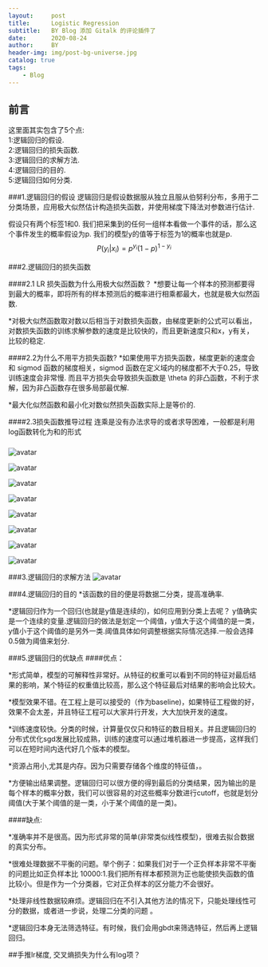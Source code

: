 ```yaml
---
layout:     post
title:      Logistic Regression
subtitle:   BY Blog 添加 Gitalk 的评论插件了
date:       2020-08-24
author:     BY
header-img: img/post-bg-universe.jpg
catalog: true
tags:
    - Blog
---
```



## 前言

这里面其实包含了5个点:\
1:逻辑回归的假设.\
2:逻辑回归的损失函数.\
3:逻辑回归的求解方法.\
4:逻辑回归的目的.\
5:逻辑回归如何分类.



###1.逻辑回归的假设
逻辑回归是假设数据服从独立且服从伯努利分布，多用于二分类场景，应用极大似然估计构造损失函数，并使用梯度下降法对参数进行估计.

假设只有两个标签1和0. 我们把采集到的任何一组样本看做一个事件的话，那么这个事件发生的概率假设为p.
我们的模型y的值等于标签为1的概率也就是p.\
$$P(y_{i}|x_{i})=p^{y_{i}}(1-p)^{1-y_{i}}$$


###2.逻辑回归的损失函数

####2.1 LR 损失函数为什么用极大似然函数？
*想要让每一个样本的预测都要得到最大的概率，即将所有的样本预测后的概率进行相乘都最大，也就是极大似然函数.
 
*对极大似然函数取对数以后相当于对数损失函数，由梯度更新的公式可以看出，对数损失函数的训练求解参数的速度是比较快的，而且更新速度只和x，y有关，比较的稳定.

####2.2为什么不用平方损失函数?
*如果使用平方损失函数，梯度更新的速度会和 sigmod 函数的梯度相关，sigmod 函数在定义域内的梯度都不大于0.25，导致训练速度会非常慢.
而且平方损失会导致损失函数是 \theta 的非凸函数，不利于求解，因为非凸函数存在很多局部最优解.

*最大化似然函数和最小化对数似然损失函数实际上是等价的.

####2.3损失函数推导过程
连乘是没有办法求导的或者求导困难，一般都是利用log函数转化为和的形式
###
![avatar](https://raw.githubusercontent.com/LoveNingBo/LoveNingBo.github.io/master/pictures/LR/LR1.png)

![avatar](https://raw.githubusercontent.com/LoveNingBo/LoveNingBo.github.io/master/pictures/LR/LR2.png)

![avatar](https://raw.githubusercontent.com/LoveNingBo/LoveNingBo.github.io/master/pictures/LR/LR3.png)

![avatar](https://raw.githubusercontent.com/LoveNingBo/LoveNingBo.github.io/master/pictures/LR/LR4.png)

![avatar](https://raw.githubusercontent.com/LoveNingBo/LoveNingBo.github.io/master/pictures/LR/LR5.png)

![avatar](https://raw.githubusercontent.com/LoveNingBo/LoveNingBo.github.io/master/pictures/LR/LR6.png)

![avatar](https://raw.githubusercontent.com/LoveNingBo/LoveNingBo.github.io/master/pictures/LR/LR7.png)

![avatar](https://raw.githubusercontent.com/LoveNingBo/LoveNingBo.github.io/master/pictures/LR/LR8.png)

###3.逻辑回归的求解方法
![avatar](https://raw.githubusercontent.com/LoveNingBo/LoveNingBo.github.io/master/pictures/LR/LR9.png)


###4.逻辑回归的目的
*该函数的目的便是将数据二分类，提高准确率.

*逻辑回归作为一个回归(也就是y值是连续的)，如何应用到分类上去呢？
y值确实是一个连续的变量.逻辑回归的做法是划定一个阈值，y值大于这个阈值的是一类，y值小于这个阈值的是另外一类.阈值具体如何调整根据实际情况选择.一般会选择0.5做为阈值来划分.

###5.逻辑回归的优缺点
####优点：

*形式简单，模型的可解释性非常好。从特征的权重可以看到不同的特征对最后结果的影响，某个特征的权重值比较高，那么这个特征最后对结果的影响会比较大。

*模型效果不错。在工程上是可以接受的（作为baseline)，如果特征工程做的好，效果不会太差，并且特征工程可以大家并行开发，大大加快开发的速度。

*训练速度较快。分类的时候，计算量仅仅只和特征的数目相关。并且逻辑回归的分布式优化sgd发展比较成熟，训练的速度可以通过堆机器进一步提高，这样我们可以在短时间内迭代好几个版本的模型。

*资源占用小,尤其是内存。因为只需要存储各个维度的特征值，。

*方便输出结果调整。逻辑回归可以很方便的得到最后的分类结果，因为输出的是每个样本的概率分数，我们可以很容易的对这些概率分数进行cutoff，也就是划分阈值(大于某个阈值的是一类，小于某个阈值的是一类)。

####缺点:

*准确率并不是很高。因为形式非常的简单(非常类似线性模型)，很难去拟合数据的真实分布。

*很难处理数据不平衡的问题。举个例子：如果我们对于一个正负样本非常不平衡的问题比如正负样本比 10000:1.我们把所有样本都预测为正也能使损失函数的值比较小。但是作为一个分类器，它对正负样本的区分能力不会很好。

*处理非线性数据较麻烦。逻辑回归在不引入其他方法的情况下，只能处理线性可分的数据，或者进一步说，处理二分类的问题 。

*逻辑回归本身无法筛选特征。有时候，我们会用gbdt来筛选特征，然后再上逻辑回归。

##手推lr梯度, 交叉熵损失为什么有log项？

























<script type="text/javascript" src="http://cdn.mathjax.org/mathjax/latest/MathJax.js?config=default"></script>